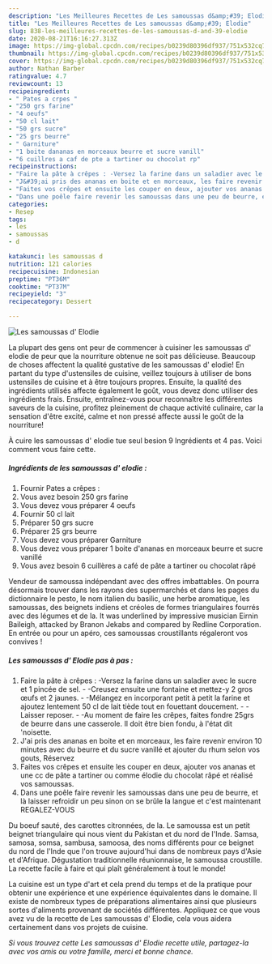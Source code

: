 ```yaml
---
description: "Les Meilleures Recettes de Les samoussas d&amp;#39; Elodie"
title: "Les Meilleures Recettes de Les samoussas d&amp;#39; Elodie"
slug: 838-les-meilleures-recettes-de-les-samoussas-d-and-39-elodie
date: 2020-08-21T16:16:27.313Z
image: https://img-global.cpcdn.com/recipes/b0239d80396df937/751x532cq70/les-samoussas-d-elodie-photo-principale-de-la-recette.jpg
thumbnail: https://img-global.cpcdn.com/recipes/b0239d80396df937/751x532cq70/les-samoussas-d-elodie-photo-principale-de-la-recette.jpg
cover: https://img-global.cpcdn.com/recipes/b0239d80396df937/751x532cq70/les-samoussas-d-elodie-photo-principale-de-la-recette.jpg
author: Nathan Barber
ratingvalue: 4.7
reviewcount: 13
recipeingredient:
- " Pates a crpes "
- "250 grs farine"
- "4 oeufs"
- "50 cl lait"
- "50 grs sucre"
- "25 grs beurre"
- " Garniture"
- "1 boite dananas en morceaux beurre et sucre vanill"
- "6 cuillres a caf de pte a tartiner ou chocolat rp"
recipeinstructions:
- "Faire la pâte à crêpes : -Versez la farine dans un saladier avec le sucre et 1 pincée de sel. -Creusez ensuite une fontaine et mettez-y 2 gros œufs et 2 jaunes. -Mélangez en incorporant petit à petit la farine et ajoutez lentement 50 cl de lait tiède tout en fouettant doucement. -Laisser reposer. -Au moment de faire les crêpes, faites fondre 25grs de beurre dans une casserole. Il doit être bien fondu, à l&#39;état dit &#39;noisette."
- "J&#39;ai pris des ananas en boite et en morceaux, les faire revenir environ 10 minutes avec du beurre et du sucre vanillé et ajouter du rhum selon vos gouts, Réservez"
- "Faites vos crêpes et ensuite les couper en deux, ajouter vos ananas et une cc de pâte a tartiner ou comme élodie du chocolat râpé et réalisé vos samoussas."
- "Dans une poêle faire revenir les samoussas dans une peu de beurre, et là laisser refroidir un peu sinon on se brûle la langue et c&#39;est maintenant REGALEZ-VOUS"
categories:
- Resep
tags:
- les
- samoussas
- d

katakunci: les samoussas d 
nutrition: 121 calories
recipecuisine: Indonesian
preptime: "PT36M"
cooktime: "PT37M"
recipeyield: "3"
recipecategory: Dessert

---
```



![Les samoussas d&#39; Elodie](https://img-global.cpcdn.com/recipes/b0239d80396df937/751x532cq70/les-samoussas-d-elodie-photo-principale-de-la-recette.jpg)

La plupart des gens ont peur de commencer à cuisiner les samoussas d&#39; elodie de peur que la nourriture obtenue ne soit pas délicieuse. Beaucoup de choses affectent la qualité gustative de les samoussas d&#39; elodie! En partant du type d'ustensiles de cuisine, veillez toujours à utiliser de bons ustensiles de cuisine et à être toujours propres. Ensuite, la qualité des ingrédients utilisés affecte également le goût, vous devez donc utiliser des ingrédients frais. Ensuite, entraînez-vous pour reconnaître les différentes saveurs de la cuisine, profitez pleinement de chaque activité culinaire, car la sensation d'être excité, calme et non pressé affecte aussi le goût de la nourriture!

<!--inarticleads1-->

À cuire les samoussas d&#39; elodie tue seul besion 9 Ingrédients et 4 pas. Voici comment vous faire cette.

##### Ingrédients de les samoussas d&#39; elodie :

1. Fournir  Pates a crêpes :
1. Vous avez besoin 250 grs farine
1. Vous devez vous préparer 4 oeufs
1. Fournir 50 cl lait
1. Préparer 50 grs sucre
1. Préparer 25 grs beurre
1. Vous devez vous préparer  Garniture
1. Vous devez vous préparer 1 boite d&#39;ananas en morceaux beurre et sucre vanillé
1. Vous avez besoin 6 cuillères a café de pâte a tartiner ou chocolat râpé


Vendeur de samoussa indépendant avec des offres imbattables. On pourra désormais trouver dans les rayons des supermarchés et dans les pages du dictionnaire le pesto, le nom italien du basilic, une herbe aromatique, les samoussas, des beignets indiens et créoles de formes triangulaires fourrés avec des légumes et de la. It was underlined by impressive musician Eirnin Baileigh, attacked by Branon Jekabs and compared by Redline Corporation. En entrée ou pour un apéro, ces samoussas croustillants régaleront vos convives ! 

<!--inarticleads2-->

##### Les samoussas d&#39; Elodie pas à pas :

1. Faire la pâte à crêpes : -Versez la farine dans un saladier avec le sucre et 1 pincée de sel. - -Creusez ensuite une fontaine et mettez-y 2 gros œufs et 2 jaunes. - -Mélangez en incorporant petit à petit la farine et ajoutez lentement 50 cl de lait tiède tout en fouettant doucement. - -Laisser reposer. - -Au moment de faire les crêpes, faites fondre 25grs de beurre dans une casserole. Il doit être bien fondu, à l&#39;état dit &#39;noisette.
1. J&#39;ai pris des ananas en boite et en morceaux, les faire revenir environ 10 minutes avec du beurre et du sucre vanillé et ajouter du rhum selon vos gouts, Réservez
1. Faites vos crêpes et ensuite les couper en deux, ajouter vos ananas et une cc de pâte a tartiner ou comme élodie du chocolat râpé et réalisé vos samoussas.
1. Dans une poêle faire revenir les samoussas dans une peu de beurre, et là laisser refroidir un peu sinon on se brûle la langue et c&#39;est maintenant REGALEZ-VOUS


Du boeuf sauté, des carottes citronnées, de la. Le samoussa est un petit beignet triangulaire qui nous vient du Pakistan et du nord de l&#39;Inde. Samsa, samosa, somsa, sambusa, samoosa, des noms différents pour ce beignet du nord de l&#39;Inde que l&#39;on trouve aujourd&#39;hui dans de nombreux pays d&#39;Asie et d&#39;Afrique. Dégustation traditionnelle réunionnaise, le samoussa croustille. La recette facile à faire et qui plaît généralement à tout le monde! 

<!--inarticleads1-->

<p>
La cuisine est un type d'art et cela prend du temps et de la pratique pour obtenir une expérience et une expérience équivalentes dans le domaine. Il existe de nombreux types de préparations alimentaires ainsi que plusieurs sortes d'aliments provenant de sociétés différentes. Appliquez ce que vous avez vu de la recette de Les samoussas d&#39; Elodie, cela vous aidera certainement dans vos projets de cuisine.
</p>

<p>
<i>Si vous trouvez cette Les samoussas d&#39; Elodie recette utile, partagez-la avec vos amis ou votre famille, merci et bonne chance.</i>
</p>
